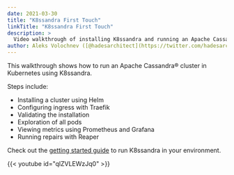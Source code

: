 ```yaml
---
date: 2021-03-30
title: "K8ssandra First Touch"
linkTitle: "K8ssandra First Touch"
description: >
  Video walkthrough of installing K8ssandra and running an Apache Cassandra® cluster
author: Aleks Volochnev ([@hadesarchitect](https://twitter.com/hadesarchitect))
---
```


This walkthrough shows how to run an Apache Cassandra® cluster in Kubernetes using K8ssandra. 

Steps include:

* Installing a cluster using Helm
* Configuring ingress with Traefik
* Validating the installation
* Exploration of all pods
* Viewing metrics using Prometheus and Grafana
* Running repairs with Reaper

Check out the [getting started guide](/docs/getting-started/) to run K8ssandra in your environment.

{{< youtube id="qlZVLEWzJq0" >}}
